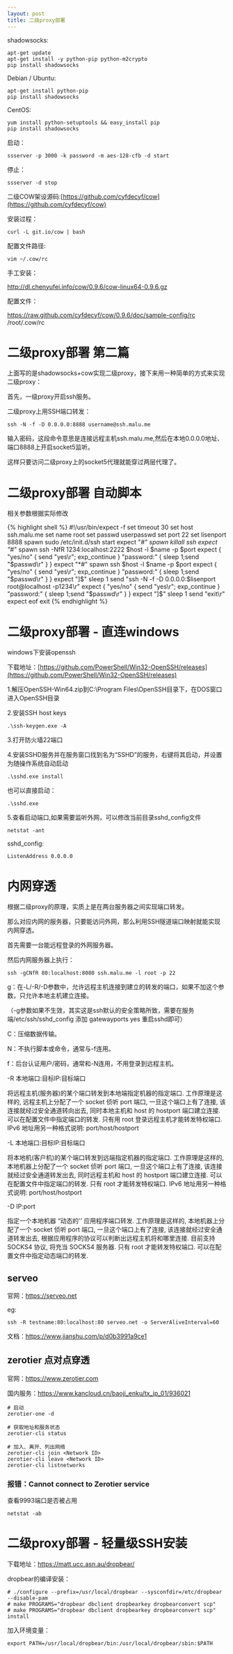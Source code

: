 ```yaml
---
layout: post
title: 二级proxy部署
---
```


shadowsocks:

    apt-get update
    apt-get install -y python-pip python-m2crypto
    pip install shadowsocks

Debian / Ubuntu:

    apt-get install python-pip
    pip install shadowsocks

CentOS:

    yum install python-setuptools && easy_install pip
    pip install shadowsocks

启动：

    ssserver -p 3000 -k password -m aes-128-cfb -d start

停止：

    ssserver -d stop



二级COW架设源码:[https://github.com/cyfdecyf/cow](https://github.com/cyfdecyf/cow)

安装过程：

    curl -L git.io/cow | bash

配置文件路径:

    vim ~/.cow/rc



手工安装：

http://dl.chenyufei.info/cow/0.9.6/cow-linux64-0.9.6.gz

配置文件：

https://raw.github.com/cyfdecyf/cow/0.9.6/doc/sample-config/rc /root/.cow/rc



# 二级proxy部署 第二篇

上面写的是shadowsocks+cow实现二级proxy，接下来用一种简单的方式来实现二级proxy：

首先，一级proxy开启ssh服务。

二级proxy上用SSH端口转发：

	ssh -N -f -D 0.0.0.0:8888 username@ssh.malu.me

输入密码，这段命令意思是连接远程主机ssh.malu.me,然后在本地0.0.0.0地址、端口8888上开启socket5监听。

这样只要访问二级proxy上的socket5代理就能穿过两层代理了。

# 二级proxy部署 自动脚本

相关参数根据实际修改

{% highlight shell %}
#!/usr/bin/expect -f
set timeout 30
set host ssh.malu.me
set name root
set passwd userpasswd
set port 22
set lisenport 8888
spawn sudo /etc/init.d/ssh start
expect "*#"
spawn killall ssh
expect "*#"
spawn ssh -NfR 1234:localhost:2222 $host -l $name -p $port
expect {
	"yes/no" { send "yes\r"; exp_continue }
	"password:" { sleep 1;send "$passwd\r" }
}
expect "*#"
spawn ssh $host -l $name -p $port
expect {
	"yes/no" { send "yes\r"; exp_continue }
	"password:" { sleep 1;send "$passwd\r" }
}
expect "]$"
sleep 1
send "ssh -N -f -D 0.0.0.0:$lisenport root@localhost -p1234\r"
expect {
	"yes/no" { send "yes\r"; exp_continue }
	"password:" { sleep 1;send "$passwd\r" }
}
expect  "]$"
sleep 1
send "exit\r" 
expect eof
exit
{% endhighlight %}


# 二级proxy部署 - 直连windows

windows下安装openssh

下载地址：[https://github.com/PowerShell/Win32-OpenSSH/releases](https://github.com/PowerShell/Win32-OpenSSH/releases)

1.解压OpenSSH-Win64.zip到C:\Program Files\OpenSSH目录下，在DOS窗口进入OpenSSH目录

2.安装SSH host keys

	.\ssh-keygen.exe -A

3.打开防火墙22端口

4.安装SSHD服务并在服务窗口找到名为“SSHD”的服务，右键将其启动，并设置为随操作系统自动启动

	.\sshd.exe install

也可以直接启动：

	.\sshd.exe

5.查看启动端口,如果需要监听外网，可以修改当前目录sshd_config文件

	netstat -ant

sshd_config:

	ListenAddress 0.0.0.0


# 内网穿透

根据二级proxy的原理，实质上是在两台服务器之间实现端口转发。

那么对应内网的服务器，只要能访问外网，那么利用SSH隧道端口映射就能实现内网穿透。

首先需要一台能远程登录的外网服务器。

然后内网服务器上执行：

	ssh -gCNfR 80:localhost:8080 ssh.malu.me -l root -p 22

g：在-L/-R/-D参数中，允许远程主机连接到建立的转发的端口，如果不加这个参数，只允许本地主机建立连接。
   
（-g参数如果不生效，其实这是ssh默认的安全策略所致，需要在服务端/etc/ssh/sshd_config 添加 gatewayports yes 重启sshd即可）

C：压缩数据传输。

N：不执行脚本或命令，通常与-f连用。

f：后台认证用户/密码，通常和-N连用，不用登录到远程主机。

-R 本地端口:目标IP:目标端口

将远程主机(服务器)的某个端口转发到本地端指定机器的指定端口. 工作原理是这样的, 远程主机上分配了一个 socket 侦听 port 端口, 一旦这个端口上有了连接, 该连接就经过安全通道转向出去, 同时本地主机和 host 的 hostport 端口建立连接. 可以在配置文件中指定端口的转发. 只有用 root 登录远程主机才能转发特权端口. IPv6 地址用另一种格式说明: port/host/hostport

-L 本地端口:目标IP:目标端口

将本地机(客户机)的某个端口转发到远端指定机器的指定端口. 工作原理是这样的, 本地机器上分配了一个 socket 侦听 port 端口, 一旦这个端口上有了连接, 该连接就经过安全通道转发出去, 同时远程主机和 host 的 hostport 端口建立连接. 可以在配置文件中指定端口的转发. 只有 root 才能转发特权端口. IPv6 地址用另一种格式说明: port/host/hostport

-D IP:port

指定一个本地机器 “动态的'’ 应用程序端口转发. 工作原理是这样的, 本地机器上分配了一个 socket 侦听 port 端口, 一旦这个端口上有了连接, 该连接就经过安全通道转发出去, 根据应用程序的协议可以判断出远程主机将和哪里连接. 目前支持 SOCKS4 协议, 将充当 SOCKS4 服务器. 只有 root 才能转发特权端口. 可以在配置文件中指定动态端口的转发.

## serveo

官网：https://serveo.net

eg:

	ssh -R testname:80:localhost:80 serveo.net -o ServerAliveInterval=60

文档：https://www.jianshu.com/p/d0b3991a9ce1


## zerotier 点对点穿透


官网：https://www.zerotier.com

国内服务：https://www.kancloud.cn/baoji_enku/tx_ip_01/936021


	# 启动
	zerotier-one -d

	# 获取地址和服务状态
	zerotier-cli status

	# 加入、离开、列出网络
	zerotier-cli join <Network ID>
	zerotier-cli leave <Network ID>
	zerotier-cli listnetworks

### 报错：Cannot connect to Zerotier service

查看9993端口是否被占用

	netstat -ab


# 二级proxy部署 - 轻量级SSH安装

下载地址：https://matt.ucc.asn.au/dropbear/

dropbear的编译安装：

	# ./configure --prefix=/usr/local/dropbear --sysconfdir=/etc/dropbear --disable-pam 
	# make PROGRAMS="dropbear dbclient dropbearkey dropbearconvert scp"
	# make PROGRAMS="dropbear dbclient dropbearkey dropbearconvert scp" install

加入环境变量：

	export PATH=/usr/local/dropbear/bin:/usr/local/dropbear/sbin:$PATH